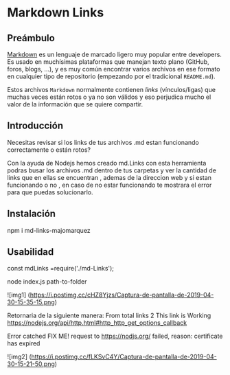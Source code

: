 # Markdown Links

## Preámbulo

[Markdown](https://es.wipedia.org/wiki/Markdown) es un lenguaje de marcado
ligero muy popular entre developers. Es usado en muchísimas plataformas que
manejan texto plano (GitHub, foros, blogs, ...), y es muy común
encontrar varios archivos en ese formato en cualquier tipo de repositorio
(empezando por el tradicional `README.md`).

Estos archivos `Markdown` normalmente contienen _links_ (vínculos/ligas) que
muchas veces están rotos o ya no son válidos y eso perjudica mucho el valor de
la información que se quiere compartir.


## Introducción

Necesitas revisar si los links de tus archivos .md estan funcionando correctamente o están rotos?

Con la ayuda de Nodejs hemos creado md.Links con esta herramienta podras busar los archivos .md dentro de tus carpetas y ver la cantidad de links que en ellas se encuentran , ademas de la direccion web y si estan funcionando o no , en caso de no estar funcionando te mostrara el error para que puedas solucionarlo.



## Instalación
npm i md-links-majomarquez



## Usabilidad
const mdLinks =require('./md-Links');

node index.js path-to-folder

![img1] (https://i.postimg.cc/cHZ8Yjzs/Captura-de-pantalla-de-2019-04-30-15-35-15.png)



Retornaria de la siguiente manera:
From total links 2
This link is Working  https://nodejs.org/api/http.html#http_http_get_options_callback

Error catched FIX ME! request to https://nodjs.org/ failed, reason: certificate has expired

![img2] (https://i.postimg.cc/fLKSvC4Y/Captura-de-pantalla-de-2019-04-30-15-21-50.png)

